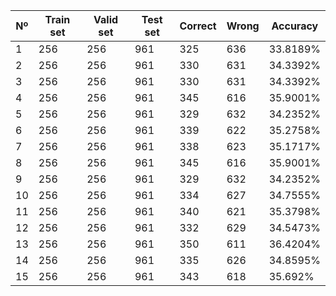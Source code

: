 | Nº | Train set | Valid set | Test set | Correct | Wrong | Accuracy |
|----|-----------|-----------|----------|---------|-------|----------|
|1|256|256|961|325|636|33.8189%|
|2|256|256|961|330|631|34.3392%|
|3|256|256|961|330|631|34.3392%|
|4|256|256|961|345|616|35.9001%|
|5|256|256|961|329|632|34.2352%|
|6|256|256|961|339|622|35.2758%|
|7|256|256|961|338|623|35.1717%|
|8|256|256|961|345|616|35.9001%|
|9|256|256|961|329|632|34.2352%|
|10|256|256|961|334|627|34.7555%|
|11|256|256|961|340|621|35.3798%|
|12|256|256|961|332|629|34.5473%|
|13|256|256|961|350|611|36.4204%|
|14|256|256|961|335|626|34.8595%|
|15|256|256|961|343|618|35.692%|

